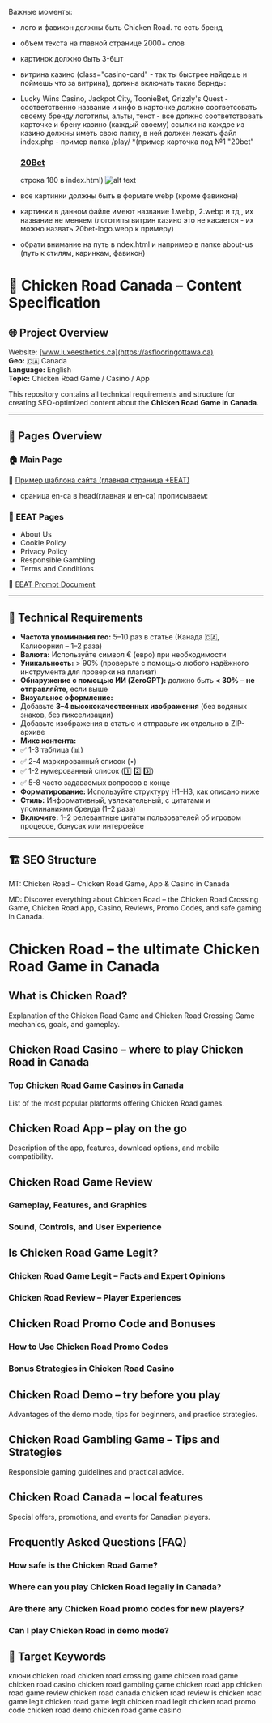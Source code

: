 Важные моменты: 
- лого и фавикон должны быть Chicken Road. то есть бренд 
- объем текста на главной странице 2000+ слов 
- картинок должно быть 3-6шт
- витрина казино (class="casino-card" - так ты быстрее найдешь и поймешь что за витрина), должна включать такие бернды:
- Lucky Wins Casino, Jackpot City, ToonieBet, Grizzly's Quest - соответственно название и инфо в карточке должно соответсовать своему бренду 
логотипы, альты, текст - все должно соответствовать карточке и брену казино (каждый своему)
ссылки на каждое из казино должны иметь свою папку, в ней должен лежать файл index.php - пример папка /play/ *(пример карточка под №1 "20bet"   <a href="/20bet/" rel="nofollow" content="noindex"><h3>20Bet</h3></a> строка 180 в index.html)
![alt text](/img/image.png)

- все картинки должны быть в формате webp (кроме фавикона)
- картинки в данном файле имеют название 1.webp, 2.webp и тд , их название не меняем (логотипы витрин казино это не касается - их можно назвать 20bet-logo.webp к примеру)
- обрати внимание на путь в ndex.html и например в папке about-us (путь к стилям, каринкам, фавикон)


# 🐔 Chicken Road Canada – Content Specification

## 🌐 Project Overview
Website: [www.luxeesthetics.ca](https://asflooringottawa.ca)  
**Geo:** 🇨🇦 Canada  
**Language:** English  
**Topic:** Chicken Road Game / Casino / App  

This repository contains all technical requirements and structure for creating SEO-optimized content about the **Chicken Road Game in Canada**.

---

## 📂 Pages Overview

### 🏠 Main Page  
🔗 [Пример шаблона сайта (главная страница +ЕЕАТ)](https://drive.google.com/drive/folders/13kUIDyK6bZFuwnZf_NYRcikZdkNP4QYv?usp=drive_link)
+ сраница en-ca 
в head(главная и en-ca) прописываем:
    <link rel="alternate" hreflang="en" href="https://asflooringottawa.ca/">
    <link rel="alternate" hreflang="en-CA" href="https://asflooringottawa.ca/en-ca/">
    <link rel="canonical" href="https://asflooringottawa.ca/en-ca/">

### 📜 EEAT Pages
- About Us  
- Cookie Policy  
- Privacy Policy  
- Responsible Gambling  
- Terms and Conditions  

📘 [EEAT Prompt Document](https://docs.google.com/document/d/1-VGf1UnShHhgFTeFYlMh9JhH-yoqpeLJfmf0A0-hYMQ/edit?usp=sharing)

---

## 🧩 Technical Requirements

- **Частота упоминания гео:** 5–10 раз в статье (Канада 🇨🇦, Калифорния – 1–2 раза)
- **Валюта:** Используйте символ € (евро) при необходимости
- **Уникальность:** > 90% (проверьте с помощью любого надёжного инструмента для проверки на плагиат)
- **Обнаружение с помощью ИИ (ZeroGPT):** должно быть **< 30%** – **не отправляйте**, если выше
- **Визуальное оформление:**
- Добавьте **3–4 высококачественных изображения** (без водяных знаков, без пикселизации)
- Добавьте изображения в статью и отправьте их отдельно в ZIP-архиве
- **Микс контента:**
- ✅ 1-3 таблица (📊)
- ✅ 2-4 маркированный список (•)
- ✅ 1-2 нумерованный список (1️⃣ 2️⃣ 3️⃣)
- ✅ 5-8 часто задаваемых вопросов в конце
- **Форматирование:** Используйте структуру H1–H3, как описано ниже
- **Стиль:** Информативный, увлекательный, с цитатами и упоминаниями бренда (1–2 раза)
- **Включите:** 1–2 релевантные цитаты пользователей об игровом процессе, бонусах или интерфейсе
---

## 🏗️ SEO Structure
MT: Chicken Road – Chicken Road Game, App & Casino in Canada

MD: Discover everything about Chicken Road – the Chicken Road Crossing Game, Chicken Road App, Casino, Reviews, Promo Codes, and safe gaming in Canada.

<H1>Chicken Road – the ultimate Chicken Road Game in Canada</H1>
 <H2>What is Chicken Road?</H2>
Explanation of the Chicken Road Game and Chicken Road Crossing Game mechanics, goals, and gameplay. 
<H2>Chicken Road Casino – where to play Chicken Road in Canada</H2> 
<H3>Top Chicken Road Game Casinos in Canada</H3> 
List of the most popular platforms offering Chicken Road games. 
<H2>Chicken Road App – play on the go</H2>
 Description of the app, features, download options, and mobile compatibility.
 <H2>Chicken Road Game Review</H2> <H3>Gameplay, Features, and Graphics</H3>
  <H3>Sound, Controls, and User Experience</H3> 
<H2>Is Chicken Road Game Legit?</H2>
 <H3>Chicken Road Game Legit – Facts and Expert Opinions</H3>
  <H3>Chicken Road Review – Player Experiences</H3>
 <H2>Chicken Road Promo Code and Bonuses</H2> 
<H3>How to Use Chicken Road Promo Codes</H3>
 <H3>Bonus Strategies in Chicken Road Casino</H3> 
 <H2>Chicken Road Demo – try before you play</H2> 
Advantages of the demo mode, tips for beginners, and practice strategies.
 <H2>Chicken Road Gambling Game – Tips and Strategies</H2> 
Responsible gaming guidelines and practical advice. 
<H2>Chicken Road Canada – local features</H2> Special offers, promotions, and events for Canadian players. <H2>Frequently Asked Questions (FAQ)</H2>
 <H3>How safe is the Chicken Road Game?</H3> 
<H3>Where can you play Chicken Road legally in Canada?</H3>
 <H3>Are there any Chicken Road promo codes for new players?</H3> 
<H3>Can I play Chicken Road in demo mode?</H3>

## 🔑 Target Keywords

ключи
chicken road
chicken road crossing game
chicken road game
chicken road casino
chicken road gambling game
chicken road app
chicken road game review
chicken road canada
chicken road review
is chicken road game legit
chicken road game legit
chicken road legit
chicken road promo code
chicken road demo
chicken road game casino
